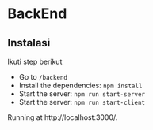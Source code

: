 # BackEnd

## Instalasi
Ikuti step berikut
-   Go to `/backend` 
-   Install the dependencies: `npm install`
-   Start the server: `npm run start-server`
-   Start the server: `npm run start-client`

Running at http://localhost:3000/.

